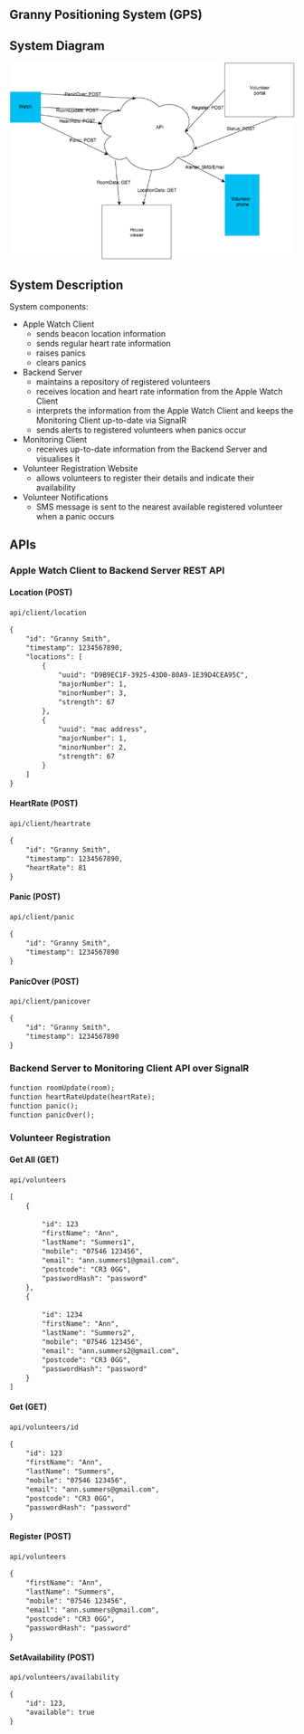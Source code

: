## Granny Positioning System (GPS)

## System Diagram

![System Diagram](https://raw.githubusercontent.com/dutchmvp/GPS/master/images/System%20Diagram.png?token=AApRRefrFxmDYG9tFR_Hfvf4yJj5UKlrks5WNNKcwA%3D%3D)

## System Description

System components:

- Apple Watch Client
    - sends beacon location information
    - sends regular heart rate information
    - raises panics
    - clears panics
- Backend Server
    - maintains a repository of registered volunteers
    - receives location and heart rate information from the Apple Watch Client
    - interprets the information from the Apple Watch Client and keeps the Monitoring Client up-to-date via SignalR
    - sends alerts to registered volunteers when panics occur
- Monitoring Client
    - receives up-to-date information from the Backend Server and visualises it
- Volunteer Registration Website
    - allows volunteers to register their details and indicate their availability
- Volunteer Notifications
    - SMS message is sent to the nearest available registered volunteer when a panic occurs

## APIs

### Apple Watch Client to Backend Server REST API

#### Location (POST)

```
api/client/location
```

```
{
    "id": "Granny Smith",
    "timestamp": 1234567890,
    "locations": [
        {
            "uuid": "D9B9EC1F-3925-43D0-80A9-1E39D4CEA95C",
            "majorNumber": 1,
            "minorNumber": 3,
            "strength": 67
        },
        {
            "uuid": "mac address",
            "majorNumber": 1,
            "minorNumber": 2,
            "strength": 67
        }
    ]
}
```

#### HeartRate (POST)

```
api/client/heartrate
```

```
{
    "id": "Granny Smith",
    "timestamp": 1234567890,
    "heartRate": 81
}
```

#### Panic (POST)

```
api/client/panic
```

```
{
    "id": "Granny Smith",
    "timestamp": 1234567890
}
```

#### PanicOver (POST)

```
api/client/panicover
```

```
{
    "id": "Granny Smith",
    "timestamp": 1234567890
}
```

### Backend Server to Monitoring Client API over SignalR

```
function roomUpdate(room);
function heartRateUpdate(heartRate);
function panic();
function panicOver();
```

### Volunteer Registration

#### Get All (GET)

```
api/volunteers
```

```
[
    {

        "id": 123
        "firstName": "Ann",
        "lastName": "Summers1",
        "mobile": "07546 123456",
        "email": "ann.summers1@gmail.com",
        "postcode": "CR3 0GG",
        "passwordHash": "password"
    },
    {

        "id": 1234
        "firstName": "Ann",
        "lastName": "Summers2",
        "mobile": "07546 123456",
        "email": "ann.summers2@gmail.com",
        "postcode": "CR3 0GG",
        "passwordHash": "password"
    }
]
```

#### Get (GET)

```
api/volunteers/id
```

```
{
    "id": 123
    "firstName": "Ann",
    "lastName": "Summers",
    "mobile": "07546 123456",
    "email": "ann.summers@gmail.com",
    "postcode": "CR3 0GG",
    "passwordHash": "password"
}
```

#### Register (POST)

```
api/volunteers
```

```
{
    "firstName": "Ann",
    "lastName": "Summers",
    "mobile": "07546 123456",
    "email": "ann.summers@gmail.com",
    "postcode": "CR3 0GG",
    "passwordHash": "password"
}
```

#### SetAvailability (POST)

```
api/volunteers/availability
```

```
{
    "id": 123,
    "available": true
}
```
